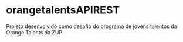 # orangetalentsAPIREST
Projeto desenvolvido como desafio do programa de jovens talentos da Orange Talents da ZUP

